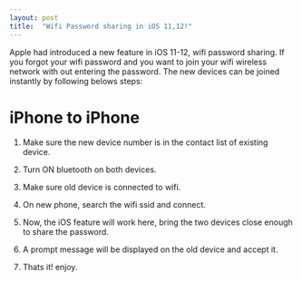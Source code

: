 ```yaml
---
layout: post
title:  "Wifi Password sharing in iOS 11,12!"
---
```


Apple had introduced a new feature in iOS 11-12, wifi password sharing. If you forgot your wifi password and you want to join your wifi wireless
network with out entering the password. The new devices can be joined instantly by following belows steps:

<h1> iPhone to iPhone</h1>

1. Make sure the new device number is in the contact list of existing device.

2. Turn ON bluetooth on both devices.

3. Make sure old device is connected to wifi.

4. On new phone, search the wifi ssid and connect.

5. Now, the iOS feature will work here, bring the two devices close enough to share the password.

6. A prompt message will be displayed on the old device and accept it.

7. Thats it! enjoy.

